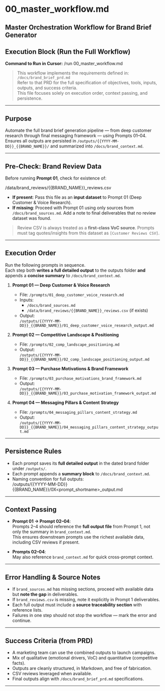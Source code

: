 # 00_master_workflow.md  
**Master Orchestration Workflow for Brand Brief Generator**
---

## Execution Block (Run the Full Workflow)

**Command to Run in Cursor:**
/run 00_master_workflow.md

> This workflow implements the requirements defined in:  
> `/docs/brand_brief_prd.md`  
> Refer to that PRD for the full specification of objectives, tools, inputs, outputs, and success criteria.  
> This file focuses solely on execution order, context passing, and persistence.

---

## Purpose
Automate the full brand brief generation pipeline — from deep customer research through final messaging framework — using Prompts 01–04.  
Ensures all outputs are persisted in `/outputs/{{YYYY-MM-DD}}_{{BRAND_NAME}}/` and summarized into `/docs/brand_context.md`.

---

## Pre-Check: Brand Review Data
Before running **Prompt 01**, check for existence of:

/data/brand_reviews/{{BRAND_NAME}}_reviews.csv

- **If present**: Pass this file as an **input dataset** to Prompt 01 (Deep Customer & Voice Research).  
- **If missing**: Proceed with Prompt 01 using only sources from `/docs/brand_sources.md`. Add a note to final deliverables that no review dataset was found.  

> Review CSV is always treated as a **first-class VoC source**. Prompts must tag quotes/insights from this dataset as `[Customer Reviews CSV]`.

---

## Execution Order
Run the following prompts in sequence.  
Each step both **writes a full detailed output** to the outputs folder **and** appends a **concise summary** to `/docs/brand_context.md`.

1. **Prompt 01 — Deep Customer & Voice Research**  
   - File: `/prompts/01_deep_customer_voice_research.md`  
   - Inputs:  
     - `/docs/brand_sources.md`  
     - `/data/brand_reviews/{{BRAND_NAME}}_reviews.csv` (if exists)  
   - Output:  
     `/outputs/{{YYYY-MM-DD}}_{{BRAND_NAME}}/01_deep_customer_voice_research_output.md`

2. **Prompt 02 — Competitive Landscape & Positioning**  
   - File: `/prompts/02_comp_landscape_positioning.md`  
   - Output:  
     `/outputs/{{YYYY-MM-DD}}_{{BRAND_NAME}}/02_comp_landscape_positioning_output.md`

3. **Prompt 03 — Purchase Motivations & Brand Framework**  
   - File: `/prompts/03_purchase_motivations_brand_framework.md`  
   - Output:  
     `/outputs/{{YYYY-MM-DD}}_{{BRAND_NAME}}/03_purchase_motivation_framework_output.md`

4. **Prompt 04 — Messaging Pillars & Content Strategy**  
   - File: `/prompts/04_messaging_pillars_content_strategy.md`  
   - Output:  
     `/outputs/{{YYYY-MM-DD}}_{{BRAND_NAME}}/04_messaging_pillars_content_strategy_output.md`

---

## Persistence Rules
- Each prompt saves its **full detailed output** in the dated brand folder under `/outputs/`.  
- Each prompt appends a **summary block** to `/docs/brand_context.md`.  
- Naming convention for full outputs:  
/outputs/{{YYYY-MM-DD}}{{BRAND_NAME}}/0X<prompt_shortname>_output.md

---

## Context Passing
- **Prompt 01 → Prompt 02–04**:  
Prompts 2–4 should reference the **full output file** from Prompt 1, not only the summary in `brand_context.md`.  
This ensures downstream prompts use the richest available data, including CSV reviews if present.  

- **Prompts 02–04**:  
May also reference `brand_context.md` for quick cross-prompt context.

---

## Error Handling & Source Notes
- If `brand_sources.md` has missing sections, proceed with available data but **note the gap** in deliverables.  
- If `brand_reviews.csv` is missing, note it explicitly in Prompt 1 deliverables.  
- Each full output must include a **source traceability section** with reference lists.  
- Failures in one step should not stop the workflow — mark the error and continue.

---

## Success Criteria (from PRD)
- A marketing team can use the combined outputs to launch campaigns.  
- Mix of qualitative (emotional drivers, VoC) and quantitative (competitive facts).  
- Outputs are cleanly structured, in Markdown, and free of fabrication.  
- CSV reviews leveraged when available.  
- Final outputs align with `/docs/brand_brief_prd.md` specifications.

---